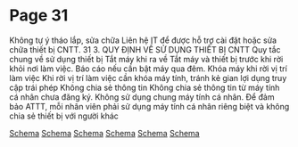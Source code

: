 # Page 31

Không tự ý tháo lắp, 
sửa chữa
Liên hệ IT để được hỗ 
trợ cài đặt hoặc sửa 
chữa thiết bị CNTT.
31
3. QUY ĐỊNH VỀ SỬ DỤNG THIẾT BỊ CNTT
Quy tắc chung về sử dụng thiết bị
Tắt máy khi ra về
Tắt máy và thiết bị 
trước khi rời khỏi nơi 
làm việc. Báo cáo nếu 
cần bật máy qua đêm.
Khóa máy khi rời vị 
trí làm việc
Khi rời vị trí làm việc 
cần khóa máy tính, 
tránh kẻ gian lợi dụng 
truy cập trái phép
Không chia sẻ thông 
tin
Không chia sẻ thông 
tin từ máy tính cá nhân 
chưa đăng ký.
Không sử dụng chung 
máy tính cá nhân.
Để đảm bảo ATTT, mỗi 
nhân viên phải sử dụng 
máy tính cá nhân riêng 
biệt và không chia sẻ 
thiết bị với người khác

[Schema](page_31_img_0.png)
[Schema](page_31_img_1.png)
[Schema](page_31_img_2.png)
[Schema](page_31_img_3.png)
[Schema](page_31_img_4.png)
[Schema](page_31_img_5.png)
